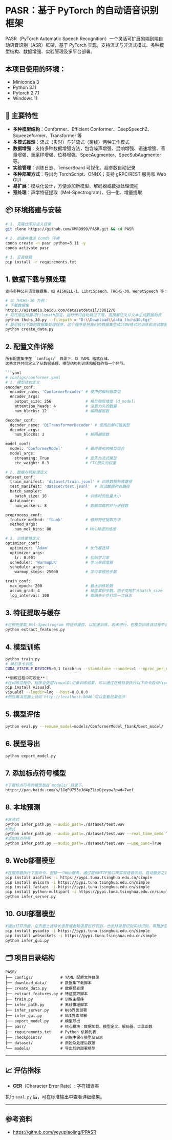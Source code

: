 # PASR：基于 PyTorch 的自动语音识别框架

PASR（PyTorch Automatic Speech Recognition）一个灵活可扩展的端到端自动语音识别（ASR）框架，基于 PyTorch 实现，支持流式与非流式模式、多种模型结构、数据增强、实验管理及多平台部署。

## 本项目使用的环境：
 - Miniconda 3
 - Python 3.11
 - Pytorch 2.7.1
 - Windows 11

## 🌟 主要特性

- **多种模型结构**：Conformer、Efficient Conformer、DeepSpeech2、Squeezeformer、Transformer 等
- **多模式推理**：流式（实时）与非流式（离线）两种工作模式
- **数据增强**：支持多种数据增强方法，包含噪声增强、混响增强、语速增强、音量增强、重采样增强、位移增强、SpecAugmentor、SpecSubAugmentor等。
- **实验管理**：训练日志、TensorBoard 可视化、超参数自动记录
- **多种部署方式**：导出为 TorchScript、ONNX；支持 gRPC/REST 服务和 Web GUI
- **易扩展**：模块化设计，方便添加新模型、解码器或数据处理流程
- **预处理**：声学特征提取（Mel-Spectrogram）、归一化、增量提取

## 📦 环境搭建与安装

```bash
# 1. 克隆仓库并进入目录
git clone https://github.com/XMR9999/PASR.git && cd PASR

# 2. 创建并激活 Conda 环境
conda create -n pasr python=3.11 -y
conda activate pasr

# 3. 安装依赖
pip install -r requirements.txt
```

## 1. 数据下载与预处理

```bash
支持多种公开语音数据集，如 AISHELL-1、LibriSpeech、THCHS-30、WenetSpeech 等：

# 以 THCHS-30 为例：
# 下载数据集
https://aistudio.baidu.com/datasetdetail/38012/0
# 将压缩包位置用filepath指定，运行代码自动跳过下载，直接解压文件文本生成数据列表
python thchs_30.py --filepath = "D:\\Download\\data_thchs30.tgz"
# 最后执行下面的数据集处理程序，这个程序是把我们的数据集生成JSON格式的训练和测试数据列表，分别是`test.jsonl、train.jsonl`。然后使用Sentencepiece建立词汇表模型，建立的词汇表模型默认存放在`dataset/vocab_model`目录下。最后计算均值和标准差用于归一化，默认使用全部的语音计算均值和标准差，并将结果保存在`mean_istd.json`中。
python create_data.py
```

## 2. 配置文件详解

```bash
所有配置集中在 `configs/` 目录下，以 YAML 格式存储。
这些文件共同定义了从数据处理、模型结构到训练和解码的每一个环节。

```yaml
# configs/conformer.yaml
# 1. 模型结构定义
encoder_conf:
  encoder_name: 'ConformerEncoder' # 使用的编码器类型
  encoder_args:
    output_size: 256               # 模型隐层维度 (d_model)
    attention_heads: 4             # 注意力头的数量
    num_blocks: 12                 # 编码器层数

decoder_conf:
  decoder_name: 'BiTransformerDecoder' # 使用的解码器类型
  decoder_args:
    num_blocks: 3                  # 解码器层数

model_conf:
  model: 'ConformerModel'          # 最终使用的模型组合
  model_args:
    streaming: True                # 是否为流式模型
    ctc_weight: 0.3                # CTC损失的权重

# 2. 数据与预处理定义
dataset_conf:
  train_manifest: 'dataset/train.jsonl' # 训练数据列表路径
  test_manifest: 'dataset/test.jsonl'  # 测试数据列表路径
  batch_sampler:
    batch_size: 16                 # 训练时的批量大小
  dataLoader:
    num_workers: 8                 # 数据加载的并行进程数

preprocess_conf:
  feature_method: 'fbank'          # 音频特征提取方法
  method_args:
    num_mel_bins: 80               # Mel频谱的维度

# 3. 训练策略定义
optimizer_conf:
  optimizer: 'Adam'                # 优化器选择
  optimizer_args:
    lr: 0.001                      # 初始学习率
  scheduler: 'WarmupLR'            # 学习率调度器
  scheduler_args:
    warmup_steps: 25000            # 学习率预热步数

train_conf:
  max_epoch: 200                   # 最大训练轮数
  accum_grad: 4                    # 梯度累积步数，用于变相扩大batch_size
  log_interval: 100                # 每隔多少步打印一次日志
```

## 3. 特征提取与缓存

```bash
#可预先提取 Mel-Spectrogram 特征并缓存，以加速训练，若未进行，在模型训练该过程中会自动执行
python extract_features.py 
```

## 4. 模型训练

```bash
python train.py
# 单机多卡训练
CUDA_VISIBLE_DEVICES=0,1 torchrun --standalone --nnodes=1 --nproc_per_node=2 train.py

**训练过程中可视化**：
#在训练过程中，程序会使用VisualDL记录训练结果，可以通过在根目录执行以下命令启动VisualDL
pip install visualdl
visualdl --logdir=log --host=0.0.0.0
#然后再浏览器上访问`http://localhost:8040`可以查看结果显示
```
## 5. 模型评估

```bash
python eval.py --resume_model=models/ConformerModel_fbank/best_model/
```

## 6. 模型导出

```bash
python export_model.py
```

## 7. 添加标点符号模型

```bash
#下载标点符号的模型放在`models/`目录下。
https://pan.baidu.com/s/1GgPU753eJd4pZ1LxDjeyow?pwd=7wof
```

## 8. 本地预测

```bash
#非流式
python infer_path.py --audio_path=./dataset/test.wav
#流式
python infer_path.py --audio_path=./dataset/test.wav --real_time_demo True
#添加标点符号
python infer_path.py --audio_path=./dataset/test.wav --use_punc=True
```

## 9. Web部署模型

```bash
#在服务器执行下面命令，创建一个Web服务，通过提供HTTP接口来实现语音识别。启动服务之后，如果在本地运行的话，在浏览器上访问`http://localhost:5000`。打开页面之后可以选择上传长音或者短语音音频文件，也可以在页面上直接录音，录音完成之后点击上传，播放功能只支持录音的音频。
pip install aiofiles -i https://pypi.tuna.tsinghua.edu.cn/simple
pip install uvicorn -i https://pypi.tuna.tsinghua.edu.cn/simple
pip install fastapi -i https://pypi.tuna.tsinghua.edu.cn/simple
pip install python-multipart -i https://pypi.tuna.tsinghua.edu.cn/simple
python infer_server.py
```

## 10. GUI部署模型

```bash
#通过打开页面，在页面上选择长语音或者短语音进行识别，也支持录音识别实时识别，带播放音频功能。该程序可以在本地识别，也可以通过指定服务器调用服务器的API进行识别。
pip install pyaudio -i https://pypi.tuna.tsinghua.edu.cn/simple
pip install websockets -i https://pypi.tuna.tsinghua.edu.cn/simple
python infer_gui.py
```


## 🗂️ 项目目录结构

```plain
PASR/
├── configs/            # YAML 配置文件目录
├── download_data/      # 数据集下载脚本
├── create_data.py      # 数据预处理
├── extract_features.py # 特征提取脚本
├── train.py            # 训练主程序
├── infer_path.py       # 离线推理脚本
├── infer_server.py     # Web界面部署
├── infer_gui.py        # GUI界面部署
├── export_model.py     # 模型导出
├── pasr/               # 核心模块：数据加载、模型定义、解码器、工具函数
├── requirements.txt    # Python 依赖列表
├── checkpoints/        # 训练中保存模型及日志
├── dataset/            # 原始及处理后数据
└── models/             # 导出后的部署模型
```

---

## 📈 评估指标

- **CER**（Character Error Rate）: 字符错误率

执行 `eval.py` 后，可在标准输出中查看详细结果。

---

## 参考资料
 - https://github.com/yeyupiaoling/PPASR